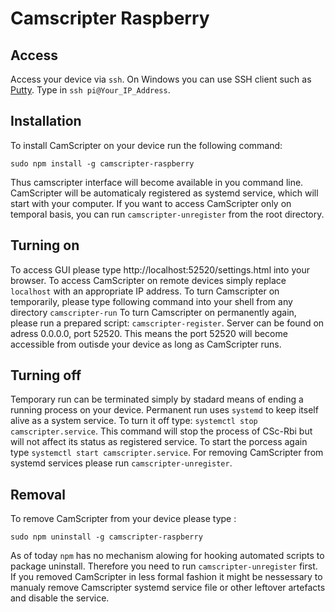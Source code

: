 # Camscripter Raspberry

## Access

Access your device via `ssh`. On Windows you can use SSH client such as [Putty](https://www.putty.org/).
Type in `ssh pi@Your_IP_Address`.

## Installation

To install CamScripter on your device run the following command:
```
sudo npm install -g camscripter-raspberry
```
Thus camscripter interface will become available in you command line.
CamScripter will be automaticaly registered as systemd service, which will start with your computer.
If you want to access CamScripter only on temporal basis, you can run `camscripter-unregister` from the root directory.

## Turning on
To access GUI please type http://localhost:52520/settings.html into your browser.
To access CamScripter on remote devices simply replace `localhost` with an appropriate IP address.
To turn Camscripter on temporarily, please type following command into your shell from any directory `camscripter-run`
To turn Camscripter on permanently again, please run a prepared script: `camscripter-register`.
Server can be found on adress 0.0.0.0, port 52520. This means the port 52520 will become accessible from outisde your device as long as CamScripter runs.


## Turning off
Temporary run can be terminated simply by stadard means of ending a running process on your device.
Permanent run uses `systemd` to keep itself alive as a system service. To turn it off type: `systemctl stop camscripter.service`. This command will stop the process of CSc-Rbi but will not affect its status as registered service.
To start the porcess again type `systemctl start camscripter.service`.
For removing CamScripter from systemd services please run `camscripter-unregister`.


## Removal
To remove CamScripter from your device please type :
```
sudo npm uninstall -g camscripter-raspberry
```
As of today `npm` has no mechanism alowing for hooking automated scripts to package uninstall. Therefore you need to run ```camscripter-unregister``` first.
If you removed CamScripter in less formal fashion it might be nessessary to manualy remove Camscripter systemd service file or other leftover artefacts and disable the service.